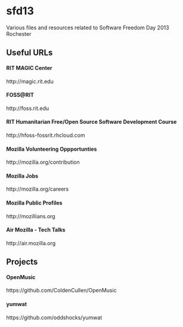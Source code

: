 sfd13
=====

Various files and resources related to Software Freedom Day 2013 Rochester

Useful URLs
-----

<h4>RIT MAGIC Center</h4> http://magic.rit.edu

<h4>FOSS@RIT</h4> http://foss.rit.edu

<h4>RIT Humanitarian Free/Open Source Software Development Course</h4> http://hfoss-fossrit.rhcloud.com 

<h4>Mozilla Volunteering Oppportunties</h4> http://mozilla.org/contribution

<h4>Mozilla Jobs</h4> http://mozilla.org/careers

<h4>Mozilla Public Profiles</h4> http://mozillians.org

<h4>Air Mozilla - Tech Talks</h4> http://air.mozilla.org

Projects
-----

<h4>OpenMusic</h4> https://github.com/ColdenCullen/OpenMusic

<h4>yumwat</h4> https://github.com/oddshocks/yumwat
